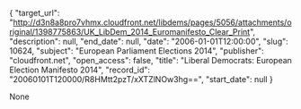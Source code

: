 {
  "target_url": "http://d3n8a8pro7vhmx.cloudfront.net/libdems/pages/5056/attachments/original/1398775863/UK_LibDem_2014_Euromanifesto_Clear_Print", 
  "description": null, 
  "end_date": null, 
  "date": "2006-01-01T12:00:00", 
  "slug": 10624, 
  "subject": "European Parliament Elections 2014", 
  "publisher": "cloudfront.net", 
  "open_access": false, 
  "title": "Liberal Democrats: European Election Manifesto 2014", 
  "record_id": "20060101T120000/R8HMtt2pzT/xXTZlNOw3hg==", 
  "start_date": null
}

None